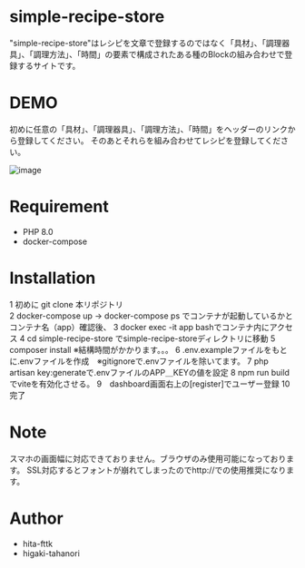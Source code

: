 # simple-recipe-store

"simple-recipe-store"はレシピを文章で登録するのではなく「具材」、「調理器具」、「調理方法」、「時間」の要素で構成されたある種のBlockの組み合わせで登録するサイトです。

# DEMO

初めに任意の「具材」、「調理器具」、「調理方法」、「時間」をヘッダーのリンクから登録してください。
そのあとそれらを組み合わせてレシピを登録してください。

![image](https://github.com/hita-fttk/express_tutorial/assets/78365187/16a1bb05-c85b-4fb5-b1b6-d4ae0b49ef7e)

# Requirement

* PHP 8.0
* docker-compose
# Installation
1 初めに git clone 本リポジトリ  
2 docker-compose up -> docker-compose ps でコンテナが起動しているかとコンテナ名（app）確認後、
3 docker exec -it app bashでコンテナ内にアクセス
4 cd simple-recipe-store でsimple-recipe-storeディレクトリに移動
5 composer install ※結構時間がかかります。。。
6 .env.exampleファイルをもとに.envファイルを作成　※gitignoreで.envファイルを除いてます。
7 php artisan key:generateで.envファイルのAPP＿KEYの値を設定
8 npm run build でviteを有効化させる。
9　dashboard画面右上の[register]でユーザー登録
10 完了

# Note

スマホの画面幅に対応できておりません。ブラウザのみ使用可能になっております。
SSL対応するとフォントが崩れてしまったのでhttp://での使用推奨になります。

# Author

* hita-fttk
* higaki-tahanori
